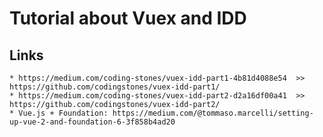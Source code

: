 # Tutorial about Vuex and IDD

## Links
    * https://medium.com/coding-stones/vuex-idd-part1-4b81d4088e54  >> https://github.com/codingstones/vuex-idd-part1/
    * https://medium.com/coding-stones/vuex-idd-part2-d2a16df00a41  >> https://github.com/codingstones/vuex-idd-part2/
    * Vue.js + Foundation: https://medium.com/@tommaso.marcelli/setting-up-vue-2-and-foundation-6-3f858b4ad20